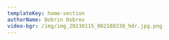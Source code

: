 ```yaml
---
templateKey: home-section
authorName: Dobrin Dobrev
video-bgr: /img/img_20230115_082108338_hdr.jpg.png
---
```

